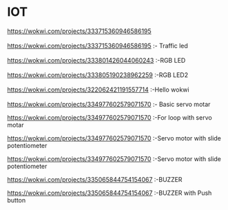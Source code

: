 # IOT

https://wokwi.com/projects/333715360946586195<br>
<br>
https://wokwi.com/projects/333715360946586195 :- Traffic led<br>
<br>
https://wokwi.com/projects/333801426044060243  :-RGB LED<br>
<br>
https://wokwi.com/projects/333805190238962259  :-RGB LED2<br>
<br>
https://wokwi.com/projects/322062421191557714  :-Hello wokwi<br>
<br>
https://wokwi.com/projects/334977602579071570 :- Basic servo motar

https://wokwi.com/projects/334977602579071570 :-For loop with servo motar

https://wokwi.com/projects/334977602579071570 :-Servo motor with slide potentiometer

https://wokwi.com/projects/334977602579071570 :-Servo motor with slide potentiometer

https://wokwi.com/projects/335065844754154067 :-BUZZER

https://wokwi.com/projects/335065844754154067 :-BUZZER with Push button
